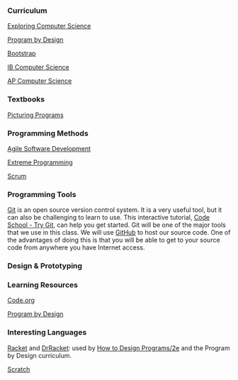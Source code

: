 ### Curriculum

[Exploring Computer Science]()

[Program by Design](http://programbydesign.org)

[Bootstrap]()

[IB Computer Science]()

[AP Computer Science]()

### Textbooks

[Picturing Programs](http://picturingprograms.com)

### Programming Methods

[Agile Software Development](http://www.agile-process.org)

[Extreme Programming](http://www.extremeprogramming.org)

[Scrum](https://www.scrum.org)

### Programming Tools

[Git](http://git-scm.com) is an open source version control system. It is a very useful tool, but it can also be challenging to learn to use. This interactive tutorial, [Code School - Try Git](http://try.github.io/levels/1/challenges/1), can help you get started. Git will be one of the major tools that we use in this class. We will use [GitHub](https://github.com) to host our source code. One of the advantages of doing this is that you will be able to get to your source code from anywhere you have Internet access.


### Design & Prototyping

### Learning Resources

[Code.org](http://code.org)

[Program by Design](http://programbydesign.org)

### Interesting Languages

[Racket](http://racket-lang.org) and [DrRacket](http://docs.racket-lang.org/drracket/): used by [How to Design Programs/2e](http://www.ccs.neu.edu/home/matthias/HtDP2e/index.html) and the Program by Design curriculum.

[Scratch]()
